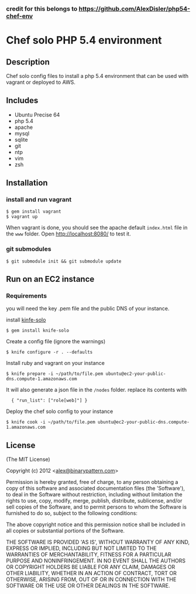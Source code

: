 ### credit for this belongs to https://github.com/AlexDisler/php54-chef-env
###
###
### 

# Chef solo PHP 5.4 environment

## Description

Chef solo config files to install a php 5.4 environment that can be used with vagrant or deployed to AWS.

## Includes

* Ubuntu Precise 64
* php 5.4
* apache
* mysql
* sqlite
* git
* ntp
* vim
* zsh

## Installation

### install and run vagrant

    $ gem install vagrant
    $ vagrant up

When vagrant is done, you should see the apache default ```index.html``` file in the ```www``` folder. Open [http://localhost:8080/](http://localhost:8080/) to test it.

### git submodules
    
    $ git submodule init && git submodule update

## Run on an EC2 instance

### Requirements

you will need the key .pem file and the public DNS of your instance.

install [kinfe-solo](https://github.com/matschaffer/knife-solo)

    $ gem install knife-solo

Create a config file (ignore the warnings)

    $ knife configure -r . --defaults

Install ruby and vagrant on your instance

    $ knife prepare -i ~/path/to/file.pem ubuntu@ec2-your-public-dns.compute-1.amazonaws.com

It will also generate a json file in the ```/nodes``` folder. replace its contents with

```
  { "run_list": ["role[web]"] }
```

Deploy the chef solo config to your instance

    $ knife cook -i ~/path/to/file.pem ubuntu@ec2-your-public-dns.compute-1.amazonaws.com

## License 

(The MIT License)

Copyright (c) 2012 &lt;alex@binarypattern.com&gt;

Permission is hereby granted, free of charge, to any person obtaining
a copy of this software and associated documentation files (the
'Software'), to deal in the Software without restriction, including
without limitation the rights to use, copy, modify, merge, publish,
distribute, sublicense, and/or sell copies of the Software, and to
permit persons to whom the Software is furnished to do so, subject to
the following conditions:

The above copyright notice and this permission notice shall be
included in all copies or substantial portions of the Software.

THE SOFTWARE IS PROVIDED 'AS IS', WITHOUT WARRANTY OF ANY KIND,
EXPRESS OR IMPLIED, INCLUDING BUT NOT LIMITED TO THE WARRANTIES OF
MERCHANTABILITY, FITNESS FOR A PARTICULAR PURPOSE AND NONINFRINGEMENT.
IN NO EVENT SHALL THE AUTHORS OR COPYRIGHT HOLDERS BE LIABLE FOR ANY
CLAIM, DAMAGES OR OTHER LIABILITY, WHETHER IN AN ACTION OF CONTRACT,
TORT OR OTHERWISE, ARISING FROM, OUT OF OR IN CONNECTION WITH THE
SOFTWARE OR THE USE OR OTHER DEALINGS IN THE SOFTWARE.
